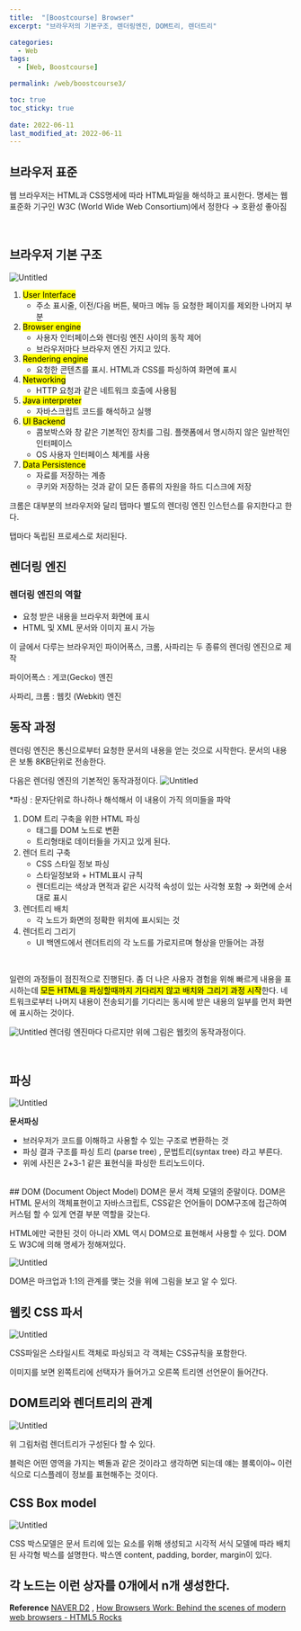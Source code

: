 ```yaml
---
title:  "[Boostcourse] Browser"
excerpt: "브라우저의 기본구조, 렌더링엔진, DOM트리, 렌더트리"

categories:
  - Web
tags:
  - [Web, Boostcourse]

permalink: /web/boostcourse3/

toc: true
toc_sticky: true
 
date: 2022-06-11
last_modified_at: 2022-06-11
---
```


## 브라우저 표준
웹 브라우저는 HTML과 CSS명세에 따라 HTML파일을 해석하고 표시한다. 명세는 웹 표준화 기구인 W3C (World Wide Web Consortium)에서 정한다 → 호환성 좋아짐

<br>

## 브라우저 기본 구조
![Untitled](/assets/images/posts_img/2022-06-11-web-boostcourse3/Untitled.png)
1. <mark>User Interface </mark>
    - 주소 표시줄, 이전/다음 버튼, 북마크 메뉴 등 요청한 페이지를 제외한 나머지 부분
2. <mark>Browser engine</mark>
    - 사용자 인터페이스와 렌더링 엔진 사이의 동작 제어
    - 브라우저마다 브라우저 엔진 가지고 있다.
3. <mark>Rendering engine</mark>
    - 요청한 콘텐츠를 표시. HTML과 CSS를 파싱하여 화면에 표시
4. <mark>Networking</mark>
    - HTTP 요청과 같은 네트워크 호출에 사용됨
5. <mark>Java interpreter</mark>
    - 자바스크립트 코드를 해석하고 실행
6. <mark>UI Backend</mark>
    - 콤보박스와 창 같은 기본적인 장치를 그림. 플랫폼에서 명시하지 않은 일반적인 인터페이스
    - OS 사용자 인터페이스 체계를 사용
7. <mark>Data Persistence</mark>
    - 자료를 저장하는 계층
    - 쿠키와 저장하는 것과 같이 모든 종류의 자원을 하드 디스크에 저장

크롬은 대부분의 브라우저와 달리 탭마다 별도의 렌더링 엔진 인스턴스를 유지한다고 한다. 

탭마다 독립된 프로세스로 처리된다.
<br>
## 렌더링 엔진
### 렌더링 엔진의 역할
- 요청 받은 내용을 브라우저 화면에 표시
- HTML 및 XML 문서와 이미지 표시 가능

이 글에서 다루는 브라우저인 파이어폭스, 크롬, 사파리는 두 종류의 렌더링 엔진으로 제작

파이어폭스 : 게코(Gecko) 엔진

사파리, 크롬 : 웹킷 (Webkit) 엔진
<br>
## 동작 과정
렌더링 엔진은 통신으로부터 요청한 문서의 내용을 얻는 것으로 시작한다. 문서의 내용은 보통 8KB단위로 전송한다. 

다음은 렌더링 엔진의 기본적인 동작과정이다.
![Untitled](/assets/images/posts_img/2022-06-11-web-boostcourse3/Untitled%201.png)

*파싱 : 문자단위로 하나하나 해석해서 이 내용이 가직 의미들을 파악

1. DOM 트리 구축을 위한 HTML 파싱
    - 태그를 DOM 노드로 변환
    - 트리형태로 데이터들을 가지고 있게 된다.
2. 렌더 트리 구축
    - CSS 스타일 정보 파싱
    - 스타일정보와 + HTML표시 규칙
    - 렌더트리는 색상과 면적과 같은 시각적 속성이 있는 사각형 포함 → 화면에 순서대로 표시
3. 렌더트리 배치
    - 각 노드가 화면의 정확한 위치에 표시되는 것
4. 렌더트리 그리기
    - UI 백엔드에서 렌더트리의 각 노드를 가로지르며 형상을 만들어는 과정
  
  <br>

일련의 과정들이 점진적으로 진행된다. 좀 더 나은 사용자 경험을 위해 빠르게 내용을 표시하는데 <mark>모든 HTML을 파싱할때까지 기다리지 않고 배치와 그리기 과정 시작</mark>한다. 네트워크로부터 나머지 내용이 전송되기를 기다리는 동시에 받은 내용의 일부를 먼저 화면에 표시하는 것이다.

![Untitled](/assets/images/posts_img/2022-06-11-web-boostcourse3/Untitled%202.png)
렌더링 엔진마다 다르지만 위에 그림은 웹킷의 동작과정이다.

<br>

## 파싱
![Untitled](/assets/images/posts_img/2022-06-11-web-boostcourse3/Untitled%203.png)

**문서파싱**
- 브러우저가 코드를 이해하고 사용할 수 있는 구조로 변환하는 것
- 파싱 결과 구조를 파싱 트리 (parse tree) , 문법트리(syntax tree) 라고 부른다.
- 위에 사진은 2+3-1 같은 표현식을 파싱한 트리노드이다.
<br>
## DOM (Document Object Model)
DOM은 문서 객체 모델의 준말이다. DOM은 HTML 문서의 객체표현이고 자바스크립트, CSS같은 언어들이 DOM구조에 접근하여 커스텀 할 수 있게 연결 부분 역할을 갖는다. 

HTML에만 국한된 것이 아니라 XML 역시 DOM으로 표현해서 사용할 수 있다. DOM도 W3C에 의해 명세가 정해져있다. 

![Untitled](/assets/images/posts_img/2022-06-11-web-boostcourse3/Untitled%204.png)

DOM은 마크업과 1:1의 관계를 맺는 것을 위에 그림을 보고 알 수 있다.
<br>
## 웹킷 CSS 파서
![Untitled](/assets/images/posts_img/2022-06-11-web-boostcourse3/Untitled%205.png)

CSS파일은 스타일시트 객체로 파싱되고 각 객체는 CSS규칙을 포함한다.

이미지를 보면 왼쪽트리에 선택자가 들어가고 오른쪽 트리엔 선언문이 들어간다.
<br>
## DOM트리와 렌더트리의 관계
![Untitled](/assets/images/posts_img/2022-06-11-web-boostcourse3/Untitled%206.png)

위 그림처럼 렌더트리가 구성된다 할 수 있다.

블럭은 어떤 영역을 가지는 벽돌과 같은 것이라고 생각하면 되는데 얘는 블록이야~ 이런식으로 디스플레이 정보를 표현해주는 것이다.
<br>
## CSS Box model
![Untitled](/assets/images/posts_img/2022-06-11-web-boostcourse3/Untitled%207.png)

CSS 박스모델은 문서 트리에 있는 요소를 위해 생성되고 시각적 서식 모델에 따라 배치된 사각형 박스를 설명한다. 박스엔 content, padding, border, margin이 있다. 

각 노드는 이런 상자를 0개에서 n개 생성한다.
<br>
---
**Reference**
[NAVER D2](https://d2.naver.com/helloworld/59361) , 
[How Browsers Work: Behind the scenes of modern web browsers - HTML5 Rocks](https://www.html5rocks.com/en/tutorials/internals/howbrowserswork/)